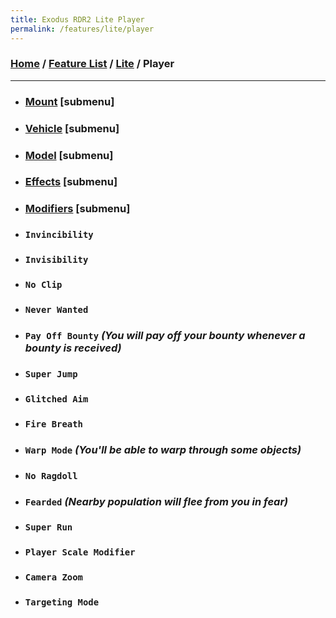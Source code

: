 ```yaml
---
title: Exodus RDR2 Lite Player
permalink: /features/lite/player
---
```

### [Home](/) / [Feature List](/features) / [Lite](/features/lite) / Player
---
- ### [Mount](player/mount) [submenu]
- ### [Vehicle](player/vehicle) [submenu]
- ### [Model](player/model) [submenu]
- ### [Effects](player/effects) [submenu]
- ### [Modifiers](player/modifiers) [submenu]
- ### `Invincibility`
- ### `Invisibility`
- ### `No Clip`
- ### `Never Wanted`
- ### `Pay Off Bounty` *(You will pay off your bounty whenever a bounty is received)*
- ### `Super Jump`
- ### `Glitched Aim`
- ### `Fire Breath`
- ### `Warp Mode` *(You'll be able to warp through some objects)*
- ### `No Ragdoll`
- ### `Fearded` *(Nearby population will flee from you in fear)*
- ### `Super Run`
- ### `Player Scale Modifier`
- ### `Camera Zoom`
- ### `Targeting Mode`
